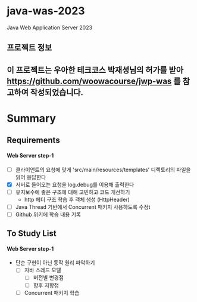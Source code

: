 # java-was-2023

Java Web Application Server 2023

## 프로젝트 정보

이 프로젝트는 우아한 테크코스 박재성님의 허가를 받아 https://github.com/woowacourse/jwp-was
를 참고하여 작성되었습니다.
---

# Summary

## Requirements
#### Web Server step-1
- [ ] 클라이언트의 요청에 맞게 'src/main/resources/templates' 디렉토리의 파일을 읽어 응답한다
- [x] 서버로 들어오는 요청을 log.debug를 이용해 출력한다
- [ ] 유지보수에 좋은 구조에 대해 고민하고 코드 개선하기
  - http 헤더 구조 학습 후 객체 생성 (HttpHeader)
- [ ] Java Thread 기반에서 Concurrent 패키지 사용하도록 수정t
- [ ] Github 위키에 학습 내용 기록

## To Study List
#### Web Server step-1
- 단순 구현이 아닌 동작 원리 파악하기
  - [ ] 자바 스레드 모델 
    - [ ] 버전별 변경점
    - [ ] 향후 지향점
  - [ ] Concurrent 패키지 학습
